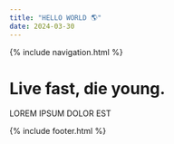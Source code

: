 ```yaml
---
title: "HELLO WORLD 🌎"
date: 2024-03-30
---
```


{% include navigation.html %}

# Live fast, die young.
LOREM IPSUM DOLOR EST

{% include footer.html %}